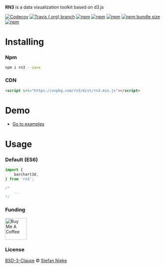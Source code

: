 **RN3** is a data visualization toolkit based on d3.js

[![Codecov](https://img.shields.io/codecov/c/github/niekes/rn3)](https://app.codecov.io/gh/niekes/rn3)
[![Travis (.org) branch](https://travis-ci.com/Niekes/rn3.svg?branch=master)](https://travis-ci.com/github/Niekes/rn3)
[![npm](https://img.shields.io/npm/dt/rn3)](https://www.npmjs.com/package/rn3)
[![npm](https://img.shields.io/npm/dw/rn3)](https://www.npmjs.com/package/rn3)
[![npm](https://img.shields.io/npm/l/rn3)](https://github.com/Niekes/rn3/blob/master/LICENSE)
[![npm bundle size](https://img.shields.io/bundlephobia/minzip/rn3)](https://bundlephobia.com/result?p=rn3)
[![npm](https://img.shields.io/npm/v/rn3)](https://www.npmjs.com/package/rn3)



# Installing

### Npm
```bash
npm i rn3 --save
```

### CDN
```html
<script src="https://unpkg.com/rn3/dist/rn3.min.js"></script>
```

# Demo
* [Go to examples](https://codepen.io/collection/AEqKVL)

# Usage

### Default (ES6)
```js
import {
    barchart3d,
} from 'rn3';

/*
    ...
*/
```
### Funding
<a href="https://www.buymeacoffee.com/niekes" target="_blank"><img src="https://cdn.buymeacoffee.com/buttons/v2/default-yellow.png" alt="Buy Me A Coffee" height="70"></a>

### License
[BSD-3-Clause](https://github.com/Niekes/rn3/blob/master/LICENSE) © [Stefan Nieke](https://www.niekes.com)
